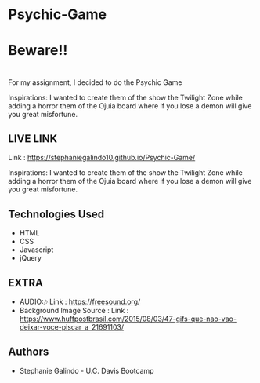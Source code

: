 # Psychic-Game

# Beware!!<h1> 
For my assignment, I decided to do the Psychic Game 

Inspirations: I wanted to create them of the show the Twilight Zone while adding a horror them of the Ojuia board where if you lose a demon will give you great misfortune. 

## LIVE LINK 
Link :  https://stephaniegalindo10.github.io/Psychic-Game/



Inspirations: I wanted to create them of the show the Twilight Zone while adding a horror them of the Ojuia board where if you lose a demon will give you great misfortune. 

## Technologies Used 
* HTML
* CSS
* Javascript
* jQuery

## EXTRA
* AUDIO::notes: Link : https://freesound.org/
* Background Image Source : Link : https://www.huffpostbrasil.com/2015/08/03/47-gifs-que-nao-vao-deixar-voce-piscar_a_21691103/



## Authors
* Stephanie Galindo - U.C. Davis Bootcamp

